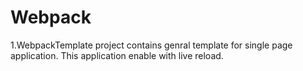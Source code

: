 # Webpack

1.WebpackTemplate project contains genral template for single page application. This application enable with live reload.